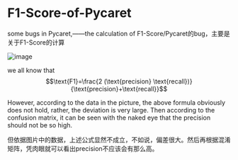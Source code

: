 # F1-Score-of-Pycaret
some bugs in Pycaret,——the calculation of F1-Score/Pycaret的bug，主要是关于F1-Score的计算

![image](https://user-images.githubusercontent.com/101257914/159960848-fe9f5bd5-d260-41d9-9613-1752c6effc04.png)

we all know that 
$$\text{F1}=\frac{2 (\text{precision} \text{recall})}{\text{precision}+\text{recall}}$$

However, according to the data in the picture, the above formula obviously does not hold, rather, the deviation is very large. Then according to the confusion matrix, it can be seen with the naked eye that the precision should not be so high. 

但依据图片中的数据，上述公式显然不成立，不如说，偏差很大。然后再根据混淆矩阵，凭肉眼就可以看出precision不应该会有那么高。
